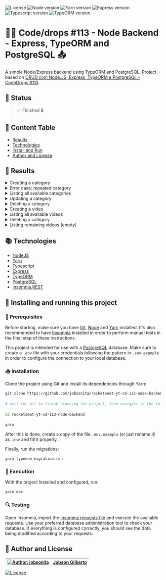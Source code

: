![License](https://img.shields.io/github/license/jobsonita/rocketseat-yt-cd-113-node-backend?color=blue)
![Node version](https://img.shields.io/badge/node-v14.18.0-brightgreen)
![Yarn version](https://img.shields.io/badge/yarn-v1.22.15-brightgreen)
![Express version](https://img.shields.io/github/package-json/dependency-version/jobsonita/rocketseat-yt-cd-113-node-backend/express)
![Typescript version](https://img.shields.io/badge/typescript-^4.5.4-lightgrey)
![TypeORM version](https://img.shields.io/badge/typeorm-^0.2.41-brightgreen)

# :rocket::seat: Code/drops #113 - Node Backend - Express, TypeORM and PostgreSQL :outbox_tray:

A simple Node/Express backend using TypeORM and PostgreSQL. Project based on [CRUD com Node.JS, Express, TypeORM e PostgreSQL - CodeDrops #113](https://www.youtube.com/watch?v=9AO2hZJsHrs).

## :hammer: Status

> :white_check_mark: Finished :lock:

## :bookmark: Content Table
<!--ts-->
  * [Results](#newspaper-results)
  * [Technologies](#books-technologies)
  * [Install and Run](#calling-installing-and-running-this-project)
  * [Author and License](#memo-author-and-license)
<!--te-->

## :newspaper: Results

<details>
  <summary>Creating a category</summary>
  <p align="center"><img alt="Category creation request" title="Category creation request" src="./.github/cd_113_1_create_category.png"/></p>
</details>
<details>
  <summary>Error case: repeated category</summary>
  <p align="center"><img alt="Failed duplicate category creation" title="Failed duplicate category creation" src="./.github/cd_113_2_create_category_repeated.png"/></p>
</details>
<details>
  <summary>Listing all available categories</summary>
  <p align="center"><img alt="Category list request" title="Category list request" src="./.github/cd_113_3_list_all_categories.png"/></p>
</details>
<details>
  <summary>Updating a category</summary>
  <p align="center"><img alt="Category update request" title="Category update request" src="./.github/cd_113_4_update_category.png"/></p>
</details>
<details>
  <summary>Deleting a category</summary>
  <p align="center"><img alt="Category deletion request" title="Category deletion request" src="./.github/cd_113_5_delete_category.png"/></p>
</details>
<details>
  <summary>Creating a video</summary>
  <p align="center"><img alt="Video creation request" title="Video creation request" src="./.github/cd_113_6_create_video.png"/></p>
</details>
<details>
  <summary>Listing all available videos</summary>
  <p align="center"><img alt="Video list request" title="Video list request" src="./.github/cd_113_7_list_all_videos.png"/></p>
</details>
<details>
  <summary>Deleting a category</summary>
  <p align="center"><img alt="Video deletion request" title="Video deletion request" src="./.github/cd_113_8_delete_video.png"/></p>
</details>
<details>
  <summary>Listing remaining videos (empty)</summary>
  <p align="center"><img alt="Video listing request" title="Video listing request" src="./.github/cd_113_9_list_all_videos.png"/></p>
</details>

## :books: Technologies

- [NodeJS](https://nodejs.org/en/)
- [Yarn](https://yarnpkg.com/)
- [Typescript](https://www.typescriptlang.org/)
- [Express](https://expressjs.com/)
- [TypeORM](https://typeorm.io/)
- [PostgreSQL](https://www.postgresql.org/)
- [Insomnia.REST](https://insomnia.rest/)

## :calling: Installing and running this project

### :wrench: Prerequisites

Before starting, make sure you have [Git](https://git-scm.com/), [Node](https://nodejs.org/en/) and [Yarn](https://yarnpkg.com/) installed. It's also recommended to have [Insomnia](https://insomnia.rest/) installed in order to perform manual tests in the final step of these instructions.

This project is intended for use with a [PostgreSQL](https://www.postgresql.org/) database. Make sure to create a `.env` file with your credentials following the pattern in `.env.example` in order to configure the connection to your local database.

### :inbox_tray: Installation

Clone the project using Git and install its dependencies through Yarn:

```bash
git clone https://github.com/jobsonita/rocketseat-yt-cd-113-node-backend.git

# wait for git to finish clonning the project, then navigate to the folder and install the dependencies:

cd rocketseat-yt-cd-113-node-backend

yarn
```

After this is done, create a copy of the file `.env.example` (or just rename it) as `.env` and fill it properly.

Finally, run the migrations:

```bash
yarn typeorm migration:run
```

### :traffic_light: Execution

With the project installed and configured, run:

```bash
yarn dev
```

### :mag: Testing

Open Insomnia, import the [Insomnia requests file](tools/Insomnia_Requests.json) and execute the available requests. Use your preferred database administration tool to check your database. If everything is configured correctly, you should see the data being modified according to your requests.

## :memo: Author and License

[![Author: jobsonita](https://avatars.githubusercontent.com/u/1463583?s=48&v=4)](https://github.com/jobsonita/jobsonita) | [Jobson Gilberto](https://github.com/jobsonita/jobsonita)
-|-

[![License](https://img.shields.io/github/license/jobsonita/rocketseat-yt-cd-113-node-backend)](LICENSE)
